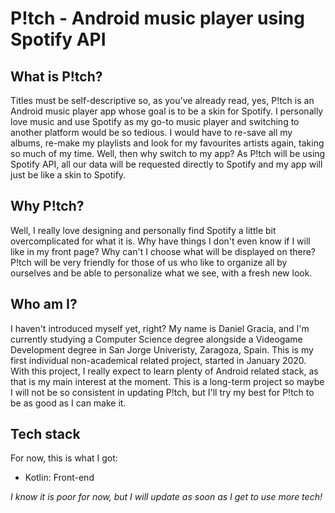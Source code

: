 # P!tch - Android music player using Spotify API
## What is P!tch?
Titles must be self-descriptive so, as you've already read, yes, P!tch is an Android music player app whose goal is to be a skin for Spotify. I personally love music and use Spotify as my go-to music player and switching to another platform would be so tedious. I would have to re-save all my albums, re-make my playlists and look for my favourites artists again, taking so much of my time. Well, then why switch to my app? As P!tch will be using Spotify API, all our data will be requested directly to Spotify and my app will just be like a skin to Spotify. 
## Why P!tch?
Well, I really love designing and personally find Spotify a little bit overcomplicated for what it is. Why have things I don't even know if I will like in my front page? Why can't I choose what will be displayed on there? P!tch will be very friendly for those of us who like to organize all by ourselves and be able to personalize what we see, with a fresh new look.
## Who am I?
I haven't introduced myself yet, right? My name is Daniel Gracia, and I'm currently studying a Computer Science degree alongside a Videogame Development degree in San Jorge Univeristy, Zaragoza, Spain. This is my first individual non-academical related project, started in January 2020. With this project, I really expect to learn plenty of Android related stack, as that is my main interest at the moment. This is a long-term project so maybe I will not be so consistent in updating P!tch, but I'll try my best for P!tch to be as good as I can make it.
## Tech stack
For now, this is what I got:
- Kotlin: Front-end

*I know it is poor for now, but I will update as soon as I get to use more tech!*

